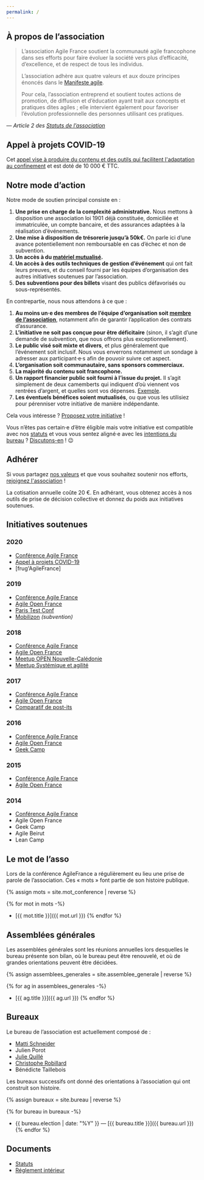 ```yaml
---
permalink: /
---
```


## À propos de l’association

> L’association Agile France soutient la communauté agile francophone dans ses efforts pour faire évoluer la société vers plus d’efficacité, d’excellence, et de respect de tous les individus.
>
> L’association adhère aux quatre valeurs et aux douze principes énoncés dans le [Manifeste agile](https://agilemanifesto.org/iso/fr/manifesto.html).
>
> Pour cela, l’association entreprend et soutient toutes actions de promotion, de diffusion et d’éducation ayant trait aux concepts et pratiques dites agiles ; elle intervient également pour favoriser l’évolution professionnelle des personnes utilisant ces pratiques.

— _Article 2 des [Statuts de l’association](/statuts)_

## Appel à projets COVID-19

Cet [appel vise à produire du contenu et des outils qui facilitent l'adaptation au confinement](appel-a-projets-covid-19) et est doté de 10 000 € TTC.

## Notre mode d’action

Notre mode de soutien principal consiste en :

1. **Une prise en charge de la complexité administrative.** Nous mettons à disposition une association loi 1901 déjà constituée, domiciliée et immatriculée, un compte bancaire, et des assurances adaptées à la réalisation d’événements.
2. **Une mise à disposition de trésorerie jusqu’à 50k€.** On parle ici d’une avance potentiellement non remboursable en cas d’échec et non de subvention.
3. **Un accès à du [matériel mutualisé](/inventaire).**
4. **Un accès à des outils techniques de gestion d’événement** qui ont fait leurs preuves, et du conseil fourni par les équipes d’organisation des autres initiatives soutenues par l’association.
5. **Des subventions pour des billets** visant des publics défavorisés ou sous-représentés.

En contrepartie, nous nous attendons à ce que :

1. **Au moins un‧e des membres de l’équipe d’organisation soit [membre de l’association](adhesion)**, notamment afin de garantir l’application des contrats d’assurance.
2. **L’initiative ne soit pas conçue pour être déficitaire** (sinon, il s’agit d’une demande de subvention, que nous offrons plus exceptionnellement).
3. **Le public visé soit mixte et divers**, et plus généralement que l’événement soit inclusif. Nous vous enverrons notamment un sondage à adresser aux participant‧e‧s afin de pouvoir suivre cet aspect.
4. **L’organisation soit communautaire, sans sponsors commerciaux.**
5. **La majorité du contenu soit francophone.**
6. **Un rapport financier public soit fourni à l’issue du projet.** Il s’agit simplement de deux camemberts qui indiquent d’où viennent vos rentrées d’argent, et quelles sont vos dépenses. [Exemple](http://2017.conf.agile-france.org/docs/bilan-agilefrance-2017.pdf).
7. **Les éventuels bénéfices soient mutualisés**, ou que vous les utilisiez pour pérenniser votre initiative de manière indépendante.

Cela vous intéresse ? [Proposez votre initiative](mailto:bureau@agile-france.org?subject=Soutien) !

Vous n’êtes pas certain‧e d’être éligible mais votre initiative est compatible avec nos [statuts](/statuts) et vous vous sentez aligné‧e avec les [intentions du bureau](/bureau/2018) ? [Discutons-en](mailto:bureau@agile-france.org?subject=Demande) ! 😉


## Adhérer

Si vous partagez [nos valeurs](/bureau/2018) et que vous souhaitez soutenir nos efforts, [rejoignez l'association](adhesion) !

La cotisation annuelle coûte 20 €. En adhérant, vous obtenez accès à nos outils de prise de décision collective et donnez du poids aux initiatives soutenues.


## Initiatives soutenues

### 2020

- [Conférence Agile France](https://2020.conf.agile-france.org)
- [Appel à projets COVID-19](/appel-a-projets-covid-19)
- [frug'AgileFrance]

### 2019

- [Conférence Agile France](https://2019.conf.agile-france.org)
- [Agile Open France](http://agileopenfrance.com/)
- [Paris Test Conf](https://paristestconf.com)
- [Mobilizon](https://joinmobilizon.org) _(subvention)_

### 2018

- [Conférence Agile France](https://2018.conf.agile-france.org)
- [Agile Open France](http://agileopenfrance.com/)
- [Meetup OPEN Nouvelle-Calédonie](https://www.meetup.com/fr-FR/Meetup-des-professionnels-du-numerique-en-Nouvelle-Caledonie/events/252426773/)
- [Meetup Systémique et agilité](https://www.meetup.com/fr-FR/Systemique-Agilite-dialogue-pour-transformer-lentreprise/)

### 2017

- [Conférence Agile France](https://2017.conf.agile-france.org)
- [Agile Open France](https://www.yuticket.com/association-agile-france/810a24b6-2765-400b-aacc-da609cec39be-agile-open-france-2017-aof17.html)
- [Comparatif de post-its](https://medium.com/@MattiSG/stupid-science-i-compared-23-sticky-notes-to-help-you-spare-wallet-and-planet-fc9b97d88503)

### 2016

- [Conférence Agile France](https://2016.conf.agile-france.org)
- [Agile Open France](https://www.yuticket.com/association-agile-france/61f3f1b3-9ad7-4c40-b5ca-6316b134853f-agile-open-france-2016-aof16.html)
- [Geek Camp](https://www.meetup.com/fr-FR/software-craftsmanship-bdx/events/230739321)

### 2015

- [Conférence Agile France](https://2015.conf.agile-france.org)
- [Agile Open France](https://www.yuticket.com/association-agile-france/c4513d61-5d3b-4996-8fa2-2d76462a7c52-agile-open-france-2015-aof15.html)

### 2014

- [Conférence Agile France](https://2014.conf.agile-france.org)
- Agile Open France
- Geek Camp
- Agile Beirut
- Lean Camp


## Le mot de l’asso

Lors de la conférence AgileFrance a régulièrement eu lieu une prise de parole de l’association. Ces « mots » font partie de son histoire publique.

{% assign mots = site.mot_conference | reverse %}

{% for mot in mots -%}
- [{{ mot.title }}]({{ mot.url }})
{% endfor %}


## Assemblées générales

Les assemblées générales sont les réunions annuelles lors desquelles le bureau présente son bilan, où le bureau peut être renouvelé, et où de grandes orientations peuvent être décidées.

{% assign assemblees_generales = site.assemblee_generale | reverse %}

{% for ag in assemblees_generales -%}
- [{{ ag.title }}]({{ ag.url }})
{% endfor %}


## Bureaux

Le bureau de l’association est actuellement composé de :

- [Matti Schneider](https://mattischneider.fr/)
- Julien Porot
- [Julie Quillé](https://www.linkedin.com/in/juliequille/)
- [Christophe Robillard](https://twitter.com/krichtof)
- Bénédicte Taillebois

Les bureaux successifs ont donné des orientations à l’association qui ont construit son histoire.

{% assign bureaux = site.bureau | reverse %}

{% for bureau in bureaux -%}
- {{ bureau.election | date: "%Y" }} — [{{ bureau.title }}]({{ bureau.url }})
{% endfor %}


## Documents

- [Statuts](/statuts)
- [Réglement intérieur](/reglement)
